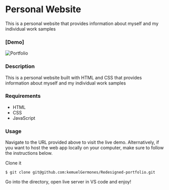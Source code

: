 # Personal Website

This is a personal website that provides information about myself and my individual work samples

### [Demo]

![Portfolio](https://res.cloudinary.com/de9dxfdav/image/upload/v1677825154/Project%20Promotion/Screenshot_2023-03-03_143020_g9uktg.jpg)

### Description

This is a personal website built with HTML and CSS that provides information about myself and my individual work samples

### Requirements

- HTML
- CSS
- JavaScript

### Usage

Navigate to the URL provided above to visit the live demo. Alternatively, if you want to host the web app locally on your computer, make sure to follow the instructions below.

Clone it

```
$ git clone git@github.com:kemuelGermones/Redesigned-portfolio.git
```

Go into the directory, open live server in VS code and enjoy!
